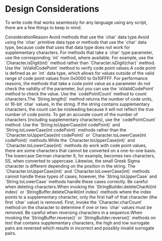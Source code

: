 
# Design Considerations

To write code that works seamlessly for any language using any script, there are a few things to keep in mind.
<th id="h1">Consideration</th><th id="h2">Reason</th>
<td headers="h1">Avoid methods that use the `char` data type.</td><td headers="h2">Avoid using the `char` primitive data type or methods that use the `char` data type, because code that uses that data type does not work for supplementary characters. For methods that take a `char` type parameter, use the corresponding `int` method, where available. For example, use the `Character.isDigit(int)` method rather than `Character.isDigit(char)` method.</td>
<td headers="h1">Use the `isValidCodePoint` method to verify code point values.</td><td headers="h2">A code point is defined as an `int` data type, which allows for values outside of the valid range of code point values from 0x0000 to 0x10FFFF. For performance reasons, the methods that take a code point value as a parameter do not check the validity of the parameter, but you can use the `isValidCodePoint` method to check the value.</td>
<td headers="h1">Use the `codePointCount` method to count characters.</td><td headers="h2">The `String.length()` method returns the number of code units, or 16-bit `char` values, in the string. If the string contains supplementary characters, the count can be misleading because it will not reflect the true number of code points. To get an accurate count of the number of characters (including supplementary characters), use the `codePointCount` method.</td>
<td headers="h1">Use the `String.toUpperCase(int codePoint)` and `String.toLowerCase(int codePoint)` methods rather than the `Character.toUpperCase(int codePoint)` or `Character.toLowerCase(int codePoint)` methods.</td><td headers="h2">While the `Character.toUpperCase(int)` and `Character.toLowerCase(int)` methods do work with code point values, there are some characters that cannot be converted on a one-to-one basis. The lowercase German character &#223;, for example, becomes two characters, SS, when converted to uppercase. Likewise, the small Greek Sigma character is different depending on the position in the string. The `Character.toUpperCase(int)` and `Character.toLowerCase(int)` methods cannot handle these types of cases; however, the `String.toUpperCase` and `String.toLowerCase` methods handle these cases correctly.</td>
<td headers="h1">Be careful when deleting characters.</td><td headers="h2">When invoking the `StringBuilder.deleteCharAt(int index)` or `StringBuffer.deleteCharAt(int index)` methods where the index points to a supplementary character, only the first half of that character (the first `char` value) is removed. First, invoke the `Character.charCount` method on the character to determine if one or two `char` values must be removed.</td>
<td headers="h1">Be careful when reversing characters in a sequence.</td><td headers="h2">When invoking the `StringBuffer.reverse()` or `StringBuilder.reverse()` methods on text that contains supplementary characters, the high and low surrogate pairs are reversed which results in incorrect and possibly invalid surrogate pairs.</td>
